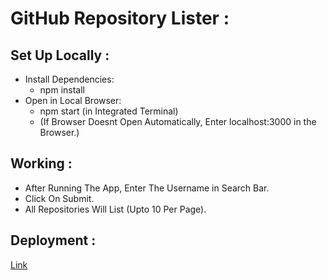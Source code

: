 # GitHub Repository Lister :

## Set Up Locally :
- Install Dependencies:
  - npm install
- Open in Local Browser:
  - npm start (in Integrated Terminal)
  - (If Browser Doesnt Open Automatically, Enter localhost:3000 in the Browser.)

## Working :
- After Running The App, Enter The Username in Search Bar.
- Click On Submit.
- All Repositories Will List (Upto 10 Per Page). 

## Deployment :
<a href = "https://github-repo-lister.netlify.app">Link</a>
